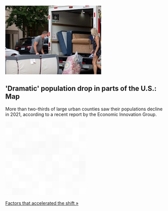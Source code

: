 
!['Dramatic' population drop in parts of the U.S.: Map](./20220428175843.png)
## 'Dramatic' population drop in parts of the U.S.: Map

More than two-thirds of large urban counties saw their populations decline in 2021, according to a recent report by the Economic Innovation Group.

![pic](../square_bg.png)

[Factors that accelerated the shift »](https://www.yahoo.com/finance/news/americans-moving-urban-counties-141924038.html)
